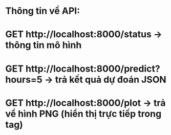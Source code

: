# Thông tin về API:
# GET http://localhost:8000/status → thông tin mô hình 
# GET http://localhost:8000/predict?hours=5 → trả kết quả dự đoán JSON 
# GET http://localhost:8000/plot → trả về hình PNG (hiển thị trực tiếp trong <img> tag)